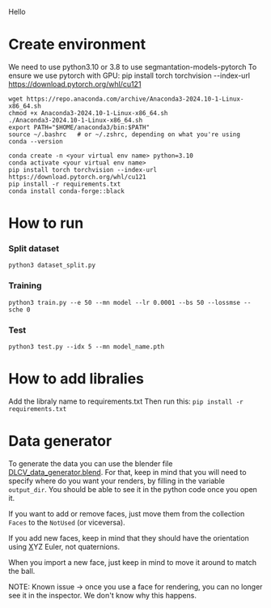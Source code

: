 Hello

# Create environment
We need to use python3.10 or 3.8 to use segmantation-models-pytorch
To ensure we use pytorch with GPU: pip install torch torchvision --index-url https://download.pytorch.org/whl/cu121
```
wget https://repo.anaconda.com/archive/Anaconda3-2024.10-1-Linux-x86_64.sh
chmod +x Anaconda3-2024.10-1-Linux-x86_64.sh 
./Anaconda3-2024.10-1-Linux-x86_64.sh 
export PATH="$HOME/anaconda3/bin:$PATH"
source ~/.bashrc   # or ~/.zshrc, depending on what you're using
conda --version

conda create -n <your virtual env name> python=3.10 
conda activate <your virtual env name>
pip install torch torchvision --index-url https://download.pytorch.org/whl/cu121
pip install -r requirements.txt
conda install conda-forge::black
```

# How to run
### Split dataset
`python3 dataset_split.py` 
### Training
`python3 train.py --e 50 --mn model --lr 0.0001 --bs 50 --lossmse --sche 0` 
### Test
`python3 test.py --idx 5 --mn model_name.pth`



# How to add libralies
Add the libraly name to requirements.txt
Then run this: `pip install -r requirements.txt`

# Data generator
To generate the data you can use the blender file [DLCV_data_generator.blend](./DLCV_data_generator.blend). For that, keep in mind that you will need to specify where do you want your renders, by filling in the variable `output_dir`. You should be able to see it in the python code once you open it.

If you want to add or remove faces, just move them from the collection `Faces` to the `NotUsed` (or viceversa).

If you add new faces, keep in mind that they should have the orientation using <ins>X</ins>YZ Euler, not quaternions.

When you import a new face, just keep in mind to move it around to match the ball.

NOTE: Known issue -> once you use a face for rendering, you can no longer see it in the inspector. We don't know why this happens.